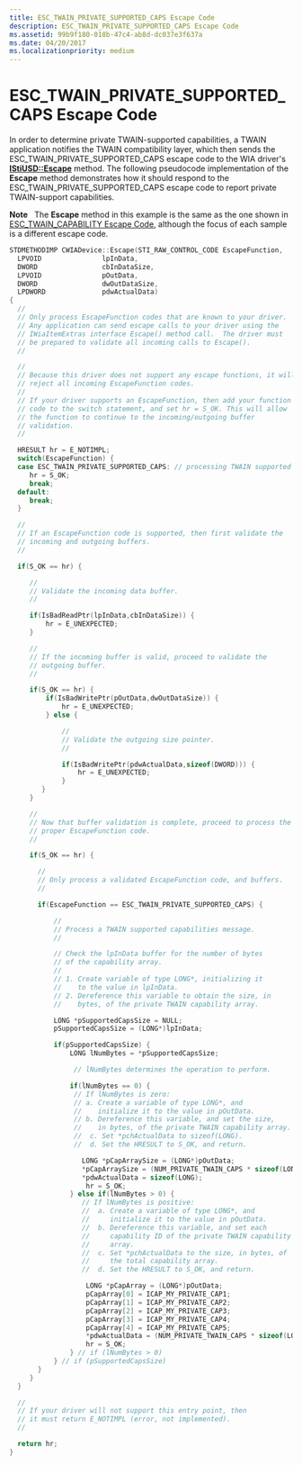 ```yaml
---
title: ESC_TWAIN_PRIVATE_SUPPORTED_CAPS Escape Code
description: ESC_TWAIN_PRIVATE_SUPPORTED_CAPS Escape Code
ms.assetid: 99b9f180-018b-47c4-ab8d-dc037e3f637a
ms.date: 04/20/2017
ms.localizationpriority: medium
---
```


# ESC\_TWAIN\_PRIVATE\_SUPPORTED\_CAPS Escape Code





In order to determine private TWAIN-supported capabilities, a TWAIN application notifies the TWAIN compatibility layer, which then sends the ESC\_TWAIN\_PRIVATE\_SUPPORTED\_CAPS escape code to the WIA driver's [**IStiUSD::Escape**](https://docs.microsoft.com/windows-hardware/drivers/ddi/content/stiusd/nf-stiusd-istiusd-escape) method. The following pseudocode implementation of the **Escape** method demonstrates how it should respond to the ESC\_TWAIN\_PRIVATE\_SUPPORTED\_CAPS escape code to report private TWAIN-support capabilities.

**Note**   The **Escape** method in this example is the same as the one shown in [ESC\_TWAIN\_CAPABILITY Escape Code](esc-twain-capability-escape-code.md), although the focus of each sample is a different escape code.

 

```cpp
STDMETHODIMP CWIADevice::Escape(STI_RAW_CONTROL_CODE EscapeFunction,
  LPVOID               lpInData,
  DWORD                cbInDataSize,
  LPVOID               pOutData,
  DWORD                dwOutDataSize,
  LPDWORD              pdwActualData)
{
  //
  // Only process EscapeFunction codes that are known to your driver.
  // Any application can send escape calls to your driver using the
  // IWiaItemExtras interface Escape() method call.  The driver must
  // be prepared to validate all incoming calls to Escape().
  //

  //
  // Because this driver does not support any escape functions, it will
  // reject all incoming EscapeFunction codes.
  //
  // If your driver supports an EscapeFunction, then add your function
  // code to the switch statement, and set hr = S_OK. This will allow
  // the function to continue to the incoming/outgoing buffer
  // validation.
  //

  HRESULT hr = E_NOTIMPL;
  switch(EscapeFunction) {
  case ESC_TWAIN_PRIVATE_SUPPORTED_CAPS: // processing TWAIN supported caps Escapecode
     hr = S_OK;
     break;
  default:
     break;
  }

  //
  // If an EscapeFunction code is supported, then first validate the
  // incoming and outgoing buffers.
  //

  if(S_OK == hr) {

     //
     // Validate the incoming data buffer.
     //

     if(IsBadReadPtr(lpInData,cbInDataSize)) {
         hr = E_UNEXPECTED;
     }

     //
     // If the incoming buffer is valid, proceed to validate the
     // outgoing buffer.
     //

     if(S_OK == hr) {
         if(IsBadWritePtr(pOutData,dwOutDataSize)) {
             hr = E_UNEXPECTED;
         } else {

             //
             // Validate the outgoing size pointer.
             //

             if(IsBadWritePtr(pdwActualData,sizeof(DWORD))) {
                 hr = E_UNEXPECTED;
             }
        }
     }

     //
     // Now that buffer validation is complete, proceed to process the
     // proper EscapeFunction code.
     //

     if(S_OK == hr) {

       //
       // Only process a validated EscapeFunction code, and buffers.
       //

       if(EscapeFunction == ESC_TWAIN_PRIVATE_SUPPORTED_CAPS) {

           //
           // Process a TWAIN supported capabilities message.
           //

           // Check the lpInData buffer for the number of bytes
           // of the capability array.
           //
           // 1. Create variable of type LONG*, initializing it
           //    to the value in lpInData.
           // 2. Dereference this variable to obtain the size, in
           //    bytes, of the private TWAIN capability array.

           LONG *pSupportedCapsSize = NULL;
           pSupportedCapsSize = (LONG*)lpInData;

           if(pSupportedCapsSize) {
               LONG lNumBytes = *pSupportedCapsSize;

                // lNumBytes determines the operation to perform.

               if(lNumBytes == 0) {
                // If lNumBytes is zero:
                // a. Create a variable of type LONG*, and
                //    initialize it to the value in pOutData.
                // b. Dereference this variable, and set the size,
                //    in bytes, of the private TWAIN capability array.
                //  c. Set *pchActualData to sizeof(LONG).
                //  d. Set the HRESULT to S_OK, and return.

                  LONG *pCapArraySize = (LONG*)pOutData;
                  *pCapArraySize = (NUM_PRIVATE_TWAIN_CAPS * sizeof(LONG));
                  *pdwActualData = sizeof(LONG);
                   hr = S_OK;
               } else if(lNumBytes > 0) {
                  // If lNumBytes is positive:
                  //  a. Create a variable of type LONG*, and
                  //     initialize it to the value in pOutData.
                  //  b. Dereference this variable, and set each
                  //     capability ID of the private TWAIN capability
                  //     array.
                  //  c. Set *pchActualData to the size, in bytes, of
                  //     the total capability array.
                  //  d. Set the HRESULT to S_OK, and return.

                   LONG *pCapArray = (LONG*)pOutData;
                   pCapArray[0] = ICAP_MY_PRIVATE_CAP1;
                   pCapArray[1] = ICAP_MY_PRIVATE_CAP2;
                   pCapArray[2] = ICAP_MY_PRIVATE_CAP3;
                   pCapArray[3] = ICAP_MY_PRIVATE_CAP4;
                   pCapArray[4] = ICAP_MY_PRIVATE_CAP5;
                   *pdwActualData = (NUM_PRIVATE_TWAIN_CAPS * sizeof(LONG));
                   hr = S_OK;
               } // if (lNumBytes > 0)
           } // if (pSupportedCapsSize)
       }
     }
  }

  //
  // If your driver will not support this entry point, then
  // it must return E_NOTIMPL (error, not implemented).
  //

  return hr;
}
```

 

 




